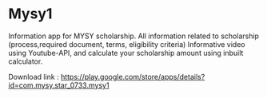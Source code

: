 # Mysy1

Information app for MYSY scholarship. All information related to scholarship (process,required document, terms, eligibility criteria)
Informative video using Youtube-API, and calculate your scholarship amount using inbuilt calculator.

Download link : https://play.google.com/store/apps/details?id=com.mysy.star_0733.mysy1
